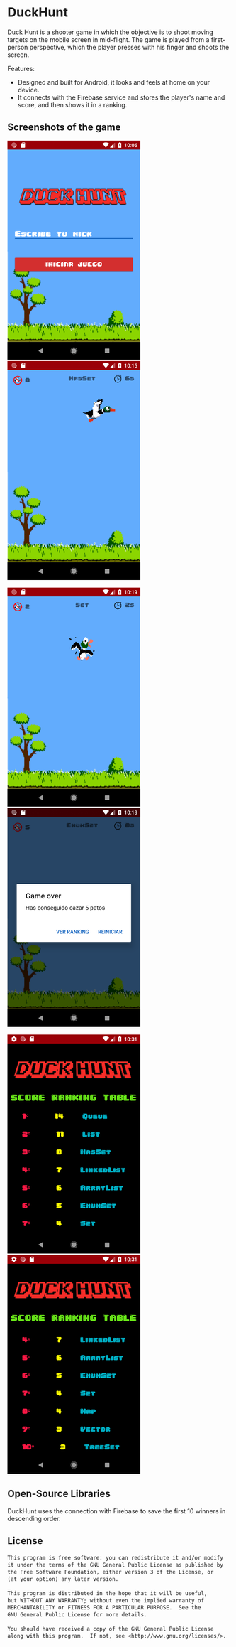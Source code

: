 # DuckHunt
Duck Hunt is a shooter game in which the objective is to shoot moving targets on the mobile screen in mid-flight. The game is played from a first-person perspective, which the player presses with his finger and shoots the screen.

Features:
- Designed and built for Android, it looks and feels at home on your device.
- It connects with the Firebase service and stores the player's name and score, and then shows it in a ranking.

## Screenshots of the game

![Screenshot](https://github.com/german-jongewaard/DuckHunt/blob/master/app/src/main/1.png)
![Screenshot](https://github.com/german-jongewaard/DuckHunt/blob/master/app/src/main/2.png)

![Screenshot](https://github.com/german-jongewaard/DuckHunt/blob/master/app/src/main/3.png)
![Screenshot](https://github.com/german-jongewaard/DuckHunt/blob/master/app/src/main/4.png)

![Screenshot](https://github.com/german-jongewaard/DuckHunt/blob/master/app/src/main/5.png)
![Screenshot](https://github.com/german-jongewaard/DuckHunt/blob/master/app/src/main/6.png)




## Open-Source Libraries

DuckHunt uses the connection with Firebase to save the first 10 winners in descending order.


## License

    This program is free software: you can redistribute it and/or modify
    it under the terms of the GNU General Public License as published by
    the Free Software Foundation, either version 3 of the License, or
    (at your option) any later version.

    This program is distributed in the hope that it will be useful,
    but WITHOUT ANY WARRANTY; without even the implied warranty of
    MERCHANTABILITY or FITNESS FOR A PARTICULAR PURPOSE.  See the
    GNU General Public License for more details.

    You should have received a copy of the GNU General Public License
    along with this program.  If not, see <http://www.gnu.org/licenses/>.
